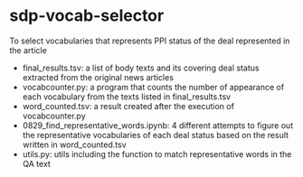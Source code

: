 # sdp-vocab-selector
To select vocabularies that represents PPI status of the deal represented in the article

- final_results.tsv: a list of body texts and its covering deal status extracted from the original news articles
- vocabcounter.py: a program that counts the number of appearance of each vocabulary from the texts listed in final_results.tsv
- word_counted.tsv: a result created after the execution of vocabcounter.py
- 0829_find_representative_words.ipynb: 4 different attempts to figure out the representative vocabularies of each deal status based on the result written in word_counted.tsv
- utils.py: utils including the function to match representative words in the QA text
